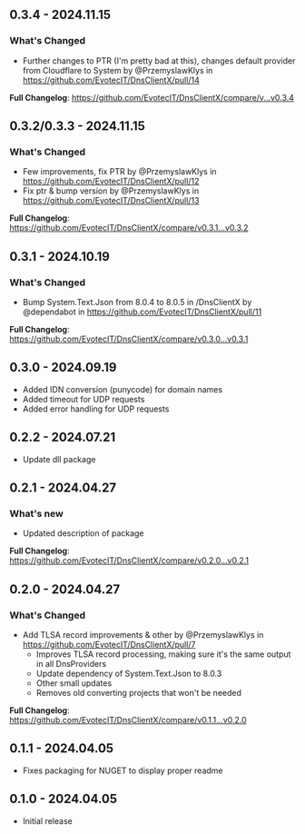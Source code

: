 ﻿## 0.3.4 - 2024.11.15
### What's Changed
* Further changes to PTR (I'm pretty bad at this), changes default provider from Cloudflare to System by @PrzemyslawKlys in https://github.com/EvotecIT/DnsClientX/pull/14

**Full Changelog**: https://github.com/EvotecIT/DnsClientX/compare/v...v0.3.4

## 0.3.2/0.3.3 - 2024.11.15
### What's Changed
* Few improvements, fix PTR by @PrzemyslawKlys in https://github.com/EvotecIT/DnsClientX/pull/12
* Fix ptr & bump version by @PrzemyslawKlys in https://github.com/EvotecIT/DnsClientX/pull/13

**Full Changelog**: https://github.com/EvotecIT/DnsClientX/compare/v0.3.1...v0.3.2

## 0.3.1 - 2024.10.19

### What's Changed
* Bump System.Text.Json from 8.0.4 to 8.0.5 in /DnsClientX by @dependabot in https://github.com/EvotecIT/DnsClientX/pull/11

**Full Changelog**: https://github.com/EvotecIT/DnsClientX/compare/v0.3.0...v0.3.1

## 0.3.0 - 2024.09.19
- Added IDN conversion (punycode) for domain names
- Added timeout for UDP requests
- Added error handling for UDP requests

## 0.2.2 - 2024.07.21
- Update dll package

## 0.2.1 - 2024.04.27

### What's new
- Updated description of package

**Full Changelog**: https://github.com/EvotecIT/DnsClientX/compare/v0.2.0...v0.2.1

## 0.2.0 - 2024.04.27

### What's Changed
* Add TLSA record improvements & other by @PrzemyslawKlys in https://github.com/EvotecIT/DnsClientX/pull/7
  - Improves TLSA record processing, making sure it's the same output in all DnsProviders
  - Update dependency of System.Text.Json to 8.0.3
  - Other small updates
  - Removes old converting projects that won't be needed

**Full Changelog**: https://github.com/EvotecIT/DnsClientX/compare/v0.1.1...v0.2.0

## 0.1.1 - 2024.04.05
- Fixes packaging for NUGET to display proper readme

## 0.1.0 - 2024.04.05
- Initial release